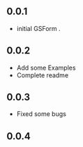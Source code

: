 ## 0.0.1
* initial GSForm .
## 0.0.2
* Add some Examples
* Complete readme
## 0.0.3
* Fixed some bugs
## 0.0.4


